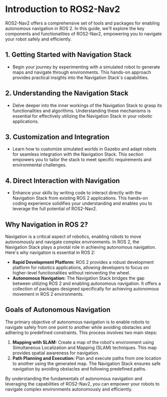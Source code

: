 
# Introduction to ROS2-Nav2

ROS2-Nav2 offers a comprehensive set of tools and packages for enabling autonomous navigation in ROS 2. In this guide, we'll explore the key components and functionalities of ROS2-Nav2, empowering you to navigate your robot safely and efficiently.

## 1. Getting Started with Navigation Stack

- Begin your journey by experimenting with a simulated robot to generate maps and navigate through environments. This hands-on approach provides practical insights into the Navigation Stack's capabilities.

## 2. Understanding the Navigation Stack

- Delve deeper into the inner workings of the Navigation Stack to grasp its functionalities and algorithms. Understanding these mechanisms is essential for effectively utilizing the Navigation Stack in your robotic applications.

## 3. Customization and Integration

- Learn how to customize simulated worlds in Gazebo and adapt robots for seamless integration with the Navigation Stack. This section empowers you to tailor the stack to meet specific requirements and environmental challenges.

## 4. Direct Interaction with Navigation

- Enhance your skills by writing code to interact directly with the Navigation Stack from existing ROS 2 applications. This hands-on coding experience solidifies your understanding and enables you to leverage the full potential of ROS2-Nav2.

## Why Navigation in ROS 2?

Navigation is a critical aspect of robotics, enabling robots to move autonomously and navigate complex environments. In ROS 2, the Navigation Stack plays a pivotal role in achieving autonomous navigation. Here's why navigation is essential in ROS 2:

- **Rapid Development Platform:** ROS 2 provides a robust development platform for robotics applications, allowing developers to focus on higher-level functionalities without reinventing the wheel.
- **Autonomous Navigation:** The Navigation Stack bridges the gap between utilizing ROS 2 and enabling autonomous navigation. It offers a collection of packages designed specifically for achieving autonomous movement in ROS 2 environments.

## Goals of Autonomous Navigation

The primary objective of autonomous navigation is to enable robots to navigate safely from one point to another while avoiding obstacles and adhering to predefined constraints. This process involves two main steps:

1. **Mapping with SLAM:** Create a map of the robot's environment using Simultaneous Localization and Mapping (SLAM) techniques. This map provides spatial awareness for navigation.
2. **Path Planning and Execution:** Plan and execute paths from one location to another using the generated map. The Navigation Stack ensures safe navigation by avoiding obstacles and following predefined paths.

By understanding the fundamentals of autonomous navigation and leveraging the capabilities of ROS2-Nav2, you can empower your robots to navigate complex environments autonomously and efficiently.
